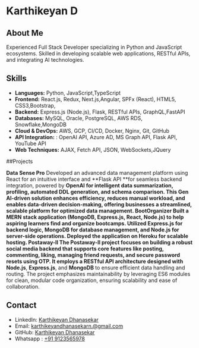 # Karthikeyan D

## About Me
Experienced Full Stack Developer specializing in Python and JavaScript ecosystems. Skilled in developing scalable web applications, RESTful APIs, and integrating AI technologies.

## Skills

- **Languages:** Python, JavaScript,TypeScript
- **Frontend:**  React.js, Redux,  Next.js,Angular, SPFx (React), HTML5, CSS3,Bootstrap,
- **Backend:** Express.js (Node.js), Flask, RESTful APIs, GraphQL,FastAPI
- **Databases:** MySQL, Oracle, PostgreSQL, AWS RDS, Snowflake,MongoDB
- **Cloud & DevOps:**  AWS, GCP, CI/CD, Docker, Nginx, Git, GitHub
- **API Integration:** : OpenAI API, Azure AD, MS Graph API, Flask API, YouTube API
- **Web Techniques:** AJAX, Fetch API, JSON, WebSockets,JQuery

##Projects

**Data Sense Pro**
  Developed an advanced data management platform using React for an intuitive interface and **Flask API **for seamless backend integration, powered by **OpenAI **for intelligent data summarization, profiling, automated DDL generation, and schema comparison. This Gen AI-driven solution enhances efficiency, reduces manual workload, and enables data-driven decision-making, offering businesses a streamlined, scalable platform for optimized data management.
**BootOrganizer**
  Built a **MERN** stack application (MongoDB, Express.js, React, Node.js) to help aspiring learners find and organize bootcamps. Utilized **Express.js **for backend logic, **MongoDB** for database management, and** Node.js** for server-side operations. Deployed the application on **Heroku** for scalable hosting.
**Postaway-Il**
  The Postaway-Il project focuses on building a robust social media backend that supports core features like posting, commenting, liking, managing friend requests, and secure password resets using OTP. It employs a RESTful API architecture designed with** Node.js**, **Express.js**, and **MongoDB** to ensure efficient data handling and routing. The project emphasizes maintainability by leveraging ES6 modules for clean, modular code organization, ensuring scalability and ease of collaboration.

## Contact

- LinkedIn: [Karthikeyan Dhanasekar](https://www.linkedin.com/in/karthikeyan-dhanasekar/)
- Email: [karthikeyandhanasekarn.@gmail.com](mailto:karthikeyandhanasekarn@gmail.com)
- GitHub: [Karthikeyan Dhanasekar](https://github.com/karthikeyandhanasekar)
- Whatsapp : [+91 9123565978](tel:+919123565978) 
